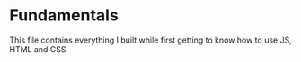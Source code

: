 # Fundamentals
This file contains everything I built while first getting to know how to use JS, HTML and CSS
